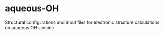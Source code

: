 # aqueous-OH
Structural configurations and input files for electronic structure calculations on aqueous OH speciec
